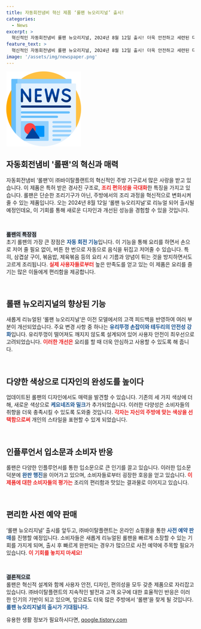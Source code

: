 ```yaml
---
title: 자동회전냄비 혁신 제품 ‘롤팬 뉴오리지널’ 출시!
categories:
  - News
excerpt: >
  혁신적인 자동회전냄비 롤팬 뉴오리지널, 2024년 8월 12일 출시! 더욱 안전하고 세련된 디자인으로 손쉬운 요리를 제공합니다. 예약 판매 놓치지 마세요!
feature_text: >
  혁신적인 자동회전냄비 롤팬 뉴오리지널, 2024년 8월 12일 출시! 더욱 안전하고 세련된 디자인으로 손쉬운 요리를 제공합니다. 예약 판매 놓치지 마세요!
image: '/assets/img/newspaper.png'
---
```


<p><img src="/assets/img/newspaper.png" alt="kimp 속보" /></p>

<h2 data-ke-size="size26">자동회전냄비 '롤팬'의 혁신과 매력</h2>

<p data-ke-size="size16">자동회전냄비 ‘롤팬’이 ㈜바이탈플랜트의 혁신적인 주방 기구로서 많은 사랑을 받고 있습니다. 이 제품은 특허 받은 경사진 구조로, <b><span style="color: #ee2323;">조리 편의성을 극대화</span></b>한 특징을 가지고 있습니다. 롤팬은 단순한 조리기구가 아닌, 주방에서의 조리 과정을 혁신적으로 변화시켜 줄 수 있는 제품입니다. 오는 2024년 8월 12일 ‘롤팬 뉴오리지널’로 리뉴얼 되어 출시될 예정인데요, 이 기회를 통해 새로운 디자인과 개선된 성능을 경험할 수 있을 것입니다.</p>

<p data-ke-size="size16">&nbsp;</p>

<p><b><span style="background-color: #21538527;">롤팬의 특장점</span></b><br />
 초기 롤팬의 가장 큰 장점은 <b><span style="color: #1a5490;">자동 회전 기능</span></b>입니다. 이 기능을 통해 요리를 하면서 손으로 저어 줄 필요 없이, 버튼 한 번으로 자동으로 음식을 뒤집고 저어줄 수 있습니다. 특히, 삼겹살 구이, 볶음밥, 제육볶음 등의 요리 시 기름과 양념이 튀는 것을 방지하면서도 고르게 조리됩니다. <b><span style="color: #ee2323;">실제 사용자들로부터</span></b> 높은 만족도를 얻고 있는 이 제품은 요리를 즐기는 많은 이들에게 편리함을 제공합니다.</p>

<p data-ke-size="size16">&nbsp;</p>

<h2 data-ke-size="size26">롤팬 뉴오리지널의 향상된 기능</h2>

<p data-ke-size="size16">새롭게 리뉴얼된 ‘롤팬 뉴오리지널’은 이전 모델에서의 고객 피드백을 반영하여 여러 부분이 개선되었습니다. 주요 변경 사항 중 하나는 <b><span style="color: #1a5490;">유리뚜껑 손잡이와 테두리의 안전성 강화</span></b>입니다. 유리뚜껑이 떨어져도 깨지지 않도록 설계되어 있어 사용자 안전이 최우선으로 고려되었습니다. <b><span style="color: #ee2323;">이러한 개선은</span></b> 요리를 할 때 더욱 안심하고 사용할 수 있도록 해 줍니다.</p>

<p data-ke-size="size16">&nbsp;</p>

<h2 data-ke-size="size26">다양한 색상으로 디자인의 완성도를 높이다</h2>

<p data-ke-size="size16">업데이트된 롤팬의 디자인에서도 매력을 발견할 수 있습니다. 기존의 세 가지 색상에 더해, 새로운 색상으로 <b><span style="color: #1a5490;">케요네즈와 밀크</span></b>가 추가되었습니다. 이러한 다양성은 소비자들의 취향을 더욱 충족시킬 수 있도록 도와줄 것입니다. <b><span style="color: #ee2323;">각자는 자신의 주방에 맞는 색상을 선택함으로써</span></b> 개인의 스타일을 표현할 수 있게 되었습니다.</p>

<p data-ke-size="size16">&nbsp;</p>

<h2 data-ke-size="size26">인플루언서 입소문과 소비자 반응</h2>

<p data-ke-size="size16">롤팬은 다양한 인플루언서를 통한 입소문으로 큰 인기를 끌고 있습니다. 이러한 입소문 덕분에 <b><span style="color: #1a5490;">완판 행진</span></b>을 이어가고 있으며, 소비자들로부터 굉장한 호응을 얻고 있습니다. <b><span style="color: #ee2323;">이 제품에 대한 소비자들의 평가는</span></b> 조리의 편리함과 맛있는 결과물로 이어지고 있습니다.</p>

<p data-ke-size="size16">&nbsp;</p>

<h2 data-ke-size="size26">편리한 사전 예약 판매</h2>

<p data-ke-size="size16">‘롤팬 뉴오리지널’ 출시를 앞두고, ㈜바이탈플랜트는 온라인 쇼핑몰을 통한 <b><span style="color: #1a5490;">사전 예약 판매</span></b>를 진행할 예정입니다. 소비자들은 새롭게 리뉴얼된 롤팬을 빠르게 소장할 수 있는 기회를 가지게 되며, 출시 후 빠르게 완판되는 경우가 많으므로 사전 예약에 주목할 필요가 있습니다. <b><span style="color: #ee2323;">이 기회를 놓치지 마세요!</span></b></p>

<p data-ke-size="size16">&nbsp;</p>

<p><b><span style="background-color: #21538527;">결론적으로</span></b><br />
롤팬은 혁신적 설계와 함께 사용자 안전, 디자인, 편의성을 모두 갖춘 제품으로 자리잡고 있습니다. ㈜바이탈플랜트의 지속적인 발전과 고객 요구에 대한 효율적인 반응은 이러한 인기의 기반이 되고 있으며, 앞으로도 더욱 많은 주방에서 ‘롤팬’을 찾게 될 것입니다. <b><span style="color: #1a5490;">롤팬 뉴오리지널의 출시가 기대됩니다.</span></b></p>
유용한 생활 정보가 필요하시다면, <a href="https://qoogle.tistory.com" rel="dofollow">qoogle.tistory.com</a>


